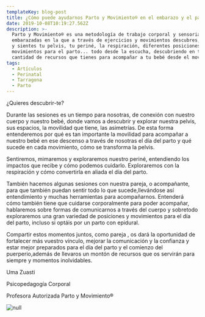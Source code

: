 ```yaml
---
templateKey: blog-post
title: ¿Cómo puede ayudarnos Parto y Movimiento® en el embarazo y el parto?
date: 2019-10-08T10:19:27.562Z
description: >-
  Parto y Movimiento® es una metodología de trabajo corporal y sensorial para
  embarazadas en la que a través de ejercicios y movimientos descubres, exploras
  y sientes tu pelvis, tu periné, la respiración, diferentes posiciones y
  movimientos para el parto... todo desde la escucha, descubriendo en ti la
  cantidad de recursos que tienes para acompañar a tu bebé desde el movimiento.
tags:
  - Artículos
  - Perinatal
  - Tarragona
  - Parto
---
```

¿Quieres descubrir-te?

Durante las sesiones es un tiempo para nosotras, de conexión con nuestro cuerpo y nuestro bebé, donde vamos a descubrir y explorar nuestra pelvis, sus espacios, la movilidad que tiene, las asimetrías. De esta forma entenderemos por qué es tan importante la movilidad para acompañar a nuestro bebé en ese descenso a través de nosotras el día del parto y qué sucede en cada movimiento, cómo se transforma la pelvis.

Sentiremos, mimaremos y exploraremos nuestro periné, entendiendo los impactos que recibe y cómo podemos cuidarlo. Exploraremos con la respiración y cómo convertirla en aliada el día del parto.

También hacemos algunas sesiones con nuestra pareja, o acompañante, para que también puedan sentir todo lo que sucede,llevándose así entendimiento y muchas herramientas para acompañarnos. Entenderá cómo también tiene que cuidarse corporalmente para poder acompañar, hablaremos sobre formas de comunicarnos a través del cuerpo y sobretodo exploraremos una gran variedad de posiciones y movimientos para el día del parto, incluso si optáis por un parto con epidural.

Compartir estos momentos juntos, como pareja , os dará la oportunidad de fortalecer más vuestro vínculo, mejorar la comunicación y la confianza y estar mejor preparados para el día del parto y el comienzo del puerperio,además de llevaros un montón de recursos que os servirán para siempre y momentos inolvidables.

Uma Zuasti

Psicopedagogía Corporal

Profesora Autorizada Parto y Movimiento®

![null](/img/p1090267_resultado-2-.jpg)
